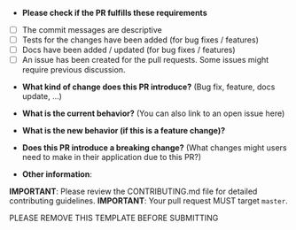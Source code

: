 * **Please check if the PR fulfills these requirements**
- [ ] The commit messages are descriptive
- [ ] Tests for the changes have been added (for bug fixes / features)
- [ ] Docs have been added / updated (for bug fixes / features)
- [ ] An issue has been created for the pull requests. Some issues might require previous discussion.

* **What kind of change does this PR introduce?** (Bug fix, feature, docs update, ...)



* **What is the current behavior?** (You can also link to an open issue here)



* **What is the new behavior (if this is a feature change)?**



* **Does this PR introduce a breaking change?** (What changes might users need to make in their application due to this PR?)



* **Other information**:


**IMPORTANT**: Please review the CONTRIBUTING.md file for detailed contributing guidelines.
**IMPORTANT**: Your pull request MUST target `master`.

PLEASE REMOVE THIS TEMPLATE BEFORE SUBMITTING